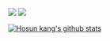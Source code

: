 

<img src="https://img.shields.io/badge/Python-3766AB?style=flat-square&logo=Python&logoColor=white"/></a>
<img src="https://img.shields.io/badge/ROS-22314E?style=flat-square&logo=ROS&logoColor=white"/></a>

  [![Hosun kang's github stats](https://github-readme-stats.vercel.app/api?hosunkang=hosunkang)](https://github.com/hosunkang/github-readme-stats)
